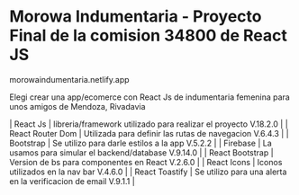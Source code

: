 # Morowa Indumentaria - Proyecto Final de la comision 34800 de React JS

morowaindumentaria.netlify.app

Elegi crear una app/ecomerce con React Js de indumentaria femenina para unos amigos de Mendoza, Rivadavia

| React Js | libreria/framework utilizado para realizar el proyecto V.18.2.0 |
| React Router Dom | Utilizada para definir las rutas de navegacion V.6.4.3 |
| Bootstrap | Se utilizo para darle estilos a la app V.5.2.2 |
| Firebase | La usamos para simular el backend/database V.9.14.0 |
| React Bootstrap | Version de bs para componentes en React V.2.6.0 |
| React Icons | Iconos utilizados en la nav bar V.4.6.0 | 
| React Toastify | Se utilizo para una alerta en la verificacion de email V.9.1.1 | 

